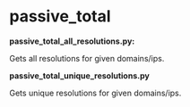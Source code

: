 # passive_total

**passive_total_all_resolutions.py:** 

Gets all resolutions for given domains/ips.

**passive_total_unique_resolutions.py**

Gets unique resolutions for given domains/ips.
